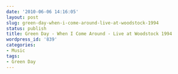 ```yaml
---
date: '2010-06-06 14:16:05'
layout: post
slug: green-day-when-i-come-around-live-at-woodstock-1994
status: publish
title: Green Day - When I Come Around - Live at Woodstock 1994
wordpress_id: '839'
categories:
- Music
tags:
- Green Day
---
```


